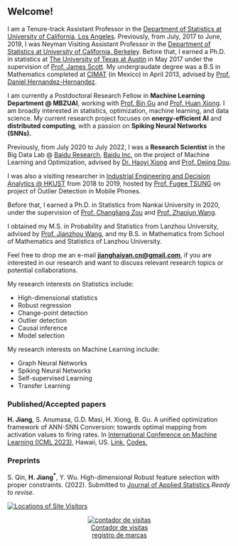 ## Welcome!

I am  a Tenure-track Assistant Professor in the [Department of Statistics at University of California, Los Angeles](http://statistics.ucla.edu/). Previously,  from  July,  2017 to June, 2019, I was Neyman Visiting Assistant Professor in the [Department of Statistics at University of California, Berkeley](http://statistics.berkeley.edu/).  Before that, I earned a  Ph.D. in statistics at [The University of Texas at Austin](https://stat.utexas.edu/) in May 2017 under the supervision of  [Prof. James Scott](http://jgscott.github.io/). My undergraudate degree was a B.S in Mathematics completed at [CIMAT](https://www.cimat.mx/en) (in Mexico) in April 2013, advised by [Prof. Daniel Hernandez-Hernandez](https://www.cimat.mx/~dher/). 





I am currently a Postdoctoral Research Fellow in **Machine Learning Department @ MBZUAI**, working with [Prof. Bin Gu](https://scholar.google.com/citations?user=Vo8OgCgAAAAJ&hl=en) and [Prof. Huan Xiong](https://scholar.google.com/citations?user=l4hm14MAAAAJ&hl=en). I am broadly interested in statistics, optimization, machine learning, and data science. My current research project focuses on **energy-efficient AI** and **distributed computing**, with a passion on **Spiking Neural Networks (SNNs).**

Previously, from July 2020 to July 2022, I was a **Research Scientist** in the Big Data Lab @ [Baidu Research](http://research.baidu.com/), [Baidu Inc.](http://research.baidu.com/) on the project of Machine Learning and Optimization, advised by [Dr. Haoyi Xiong](https://sites.google.com/site/haoyixiongshomepage) and [Prof. Dejing Dou](https://ix.cs.uoregon.edu/~dou/). 

I was also a visiting researcher in [Industrial Engineering and Decision Analytics @ HKUST](https://ieda.ust.hk/eng/index.php) from 2018 to 2019, hosted by [Prof. Fugee TSUNG](https://ieda.ust.hk/eng/faculty-staff.php?catid=5&sid=15&id=1) on project of Outlier Detection in Mobile Phones.

Before that, I earned a Ph.D. in Statistics from Nankai University in 2020, under the supervision of [Prof. Changliang Zou](https://scholar.google.com/citations?user=LPwSdmwAAAAJ&hl=en) and [Prof. Zhaojun Wang](http://web.stat.nankai.edu.cn/zjwang/content-english.html).


I obtained my M.S. in Probability and Statistics from Lanzhou University, advised by [Prof. Jianzhou Wang](https://www.must.edu.mo/images/FIE/CV/jzwang.pdf), and my B.S. in Mathematics from School of Mathematics and Statistics of Lanzhou University. 


Feel free to drop me an e-mail **jianghaiyan.cn@gmail.com**, if you are interested in our research and want to discuss relevant research topics or potential collaborations.


My research interests on Statistics include:
- High-dimensional statistics
- Robust regression
- Change-point detection
- Outlier detection
- Causal inference
- Model selection


My research interests on Machine Learning include:
- Graph Neural Networks
- Spiking Neural Networks
- Self-supervised Learning
- Transfer Learning


### Published/Accepted papers

**H. Jiang**, S. Anumasa, G.D. Masi, H. Xiong, B. Gu. 
A unified optimization framework of ANN-SNN Conversion: towards optimal mapping from activation values to firing rates.
In [International Conference on Machine Learning (ICML 2023)](https://iclr.cc/Conferences/2023), Hawaii, US. 
[Link.](https://proceedings.mlr.press/v202/jiang23a.html) [Codes.](https://github.com/HaiyanJiang/SNN_Conversion_unified)



### Preprints

S. Qin, **H. Jiang$^*$**, Y. Wu.
High-dimensional Robust feature selection with proper constraints. (2022).
Submitted to [Journal of Applied Statistics](https://www.tandfonline.com/journals/cjas20).*Ready to revise.*



<a href="https://m.maploco.com/details/24f5xvqg"><img style="border:0px;" src="https://www.maploco.com/vmap/s/9978856.png" alt="Locations of Site Visitors" title="Locations of Site Visitors"/></a>  

<!-- Contador de visitas -->
<center><a href="http://www.websmultimedia.com/contador-de-visitas-gratis" title="Contador De Visitas Gratis">
<img style="border: 0px solid; display: inline;" alt="contador de visitas" src="http://www.websmultimedia.com/contador-de-visitas.php?id=264508"></a><br><a href='http://www.websmultimedia.com/contador-de-visitas-gratis'>Contador de visitas</a><br><a href='http://www.websmultimedia.com/registro-de-marcas-y-logotipos'>registro de marcas</a></center>
<!-- Fin Contador de visitas -->
